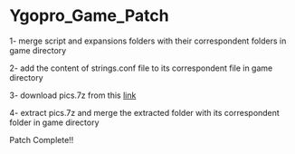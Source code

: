 # Ygopro_Game_Patch

1- merge script and expansions folders with their correspondent folders in game directory 

2- add the content of strings.conf file to its correspondent file in game directory  

3- download pics.7z from this [link](https://drive.google.com/open?id=1tU-RjMRmD78ZRlCV1bcrW5rbnQr0vERr)

4- extract pics.7z and merge the extracted folder with its correspondent folder in game directory

Patch Complete!!
